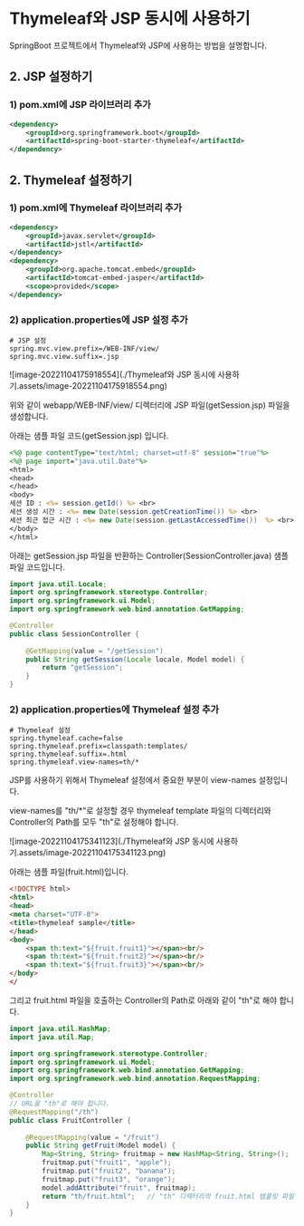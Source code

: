 # Thymeleaf와 JSP 동시에 사용하기

SpringBoot 프로젝트에서 Thymeleaf와 JSP에 사용하는 방법을 설명합니다.



## 2. JSP 설정하기

### 1) pom.xml에 JSP 라이브러리 추가

```xml
<dependency>
    <groupId>org.springframework.boot</groupId>
    <artifactId>spring-boot-starter-thymeleaf</artifactId>
</dependency>
```





## 2. Thymeleaf 설정하기

### 1) pom.xml에 Thymeleaf 라이브러리 추가

```xml
<dependency>
    <groupId>javax.servlet</groupId>
    <artifactId>jstl</artifactId>
</dependency>
<dependency>
    <groupId>org.apache.tomcat.embed</groupId>
    <artifactId>tomcat-embed-jasper</artifactId>
    <scope>provided</scope>
</dependency>
```

### 2) application.properties에 JSP 설정 추가

```properties
# JSP 설정
spring.mvc.view.prefix=/WEB-INF/view/
spring.mvc.view.suffix=.jsp
```

![image-20221104175918554](./Thymeleaf와 JSP 동시에 사용하기.assets/image-20221104175918554.png)

위와 같이 webapp/WEB-INF/view/ 디렉터리에 JSP 파일(getSession.jsp) 파일을 생성합니다.

아래는 샘플 파일 코드(getSession.jsp) 입니다.

```jsp
<%@ page contentType="text/html; charset=utf-8" session="true"%>                    
<%@ page import="java.util.Date"%>
<html>
<head>
</head>
<body>
세션 ID : <%= session.getId() %> <br>
세션 생성 시간 : <%= new Date(session.getCreationTime()) %> <br>
세션 최근 접근 시간 : <%= new Date(session.getLastAccessedTime())  %> <br>
</body>
</html>
```

아래는 getSession.jsp 파일을 반환하는 Controller(SessionController.java) 샘플 파일 코드입니다.

```java
import java.util.Locale;
import org.springframework.stereotype.Controller;
import org.springframework.ui.Model;
import org.springframework.web.bind.annotation.GetMapping;

@Controller
public class SessionController {
	
	@GetMapping(value = "/getSession")
	public String getSession(Locale locale, Model model) {
		return "getSession";
	}
}
```



### 2) application.properties에 Thymeleaf 설정 추가

```properties
# Thymeleaf 설정
spring.thymeleaf.cache=false
spring.thymeleaf.prefix=classpath:templates/
spring.thymeleaf.suffix=.html
spring.thymeleaf.view-names=th/*
```

JSP를 사용하기 위해서 Thymeleaf 설정에서 중요한 부분이 view-names 설정입니다.

view-names를 "th/*"로 설정할 경우 thymeleaf template 파일의 디렉터리와 Controller의 Path를 모두 "th"로 설정해야 합니다.

![image-20221104175341123](./Thymeleaf와 JSP 동시에 사용하기.assets/image-20221104175341123.png)

아래는 샘플 파일(fruit.html)입니다.

```html
<!DOCTYPE html>
<html>
<head>
<meta charset="UTF-8">
<title>thymeleaf sample</title>
</head>
<body>
    <span th:text="${fruit.fruit1}"></span><br/>
    <span th:text="${fruit.fruit2}"></span><br/>
    <span th:text="${fruit.fruit3}"></span><br/>
</body>
</
```



그리고 fruit.html 파일을 호출하는 Controller의 Path로 아래와 같이 "th"로 해야 합니다.

```java
import java.util.HashMap;
import java.util.Map;

import org.springframework.stereotype.Controller;
import org.springframework.ui.Model;
import org.springframework.web.bind.annotation.GetMapping;
import org.springframework.web.bind.annotation.RequestMapping;

@Controller
// URL을 "th"로 해야 합니다.
@RequestMapping("/th")
public class FruitController {
 
	@RequestMapping(value = "/fruit")
    public String getFruit(Model model) {
    	Map<String, String> fruitmap = new HashMap<String, String>();
    	fruitmap.put("fruit1", "apple");
    	fruitmap.put("fruit2", "banana");
    	fruitmap.put("fruit3", "orange");
        model.addAttribute("fruit", fruitmap);
        return "th/fruit.html";   // "th" 디렉터리의 fruit.html 템플릿 파일을 호출합니다.
    }
}
```

